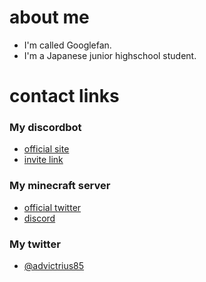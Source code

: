 # about me
- I'm called Googlefan.
- I'm a Japanese junior highschool student.
# contact links
### My discordbot
* [official site](http://glow.f5.si)
* [invite link](http://glow.f5.si/invite/)  
### My minecraft server
* [official twitter](https://twitter.com/the_no_planed)  
* [discord](https://discord.gg/tC5FJKp7FM)  
### My twitter
* [@advictrius85](https://twitter.com/advictrius85)
